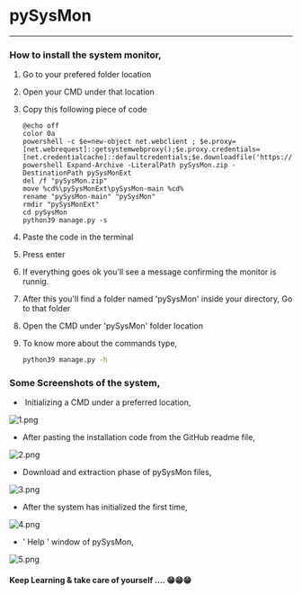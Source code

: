 # pySysMon

---

### How to install the system monitor,

1. Go to your prefered folder location 

2. Open your CMD under that location

3. Copy this following piece of code
   
   ```batch
   @echo off
   color 0a
   powershell -c $e=new-object net.webclient ; $e.proxy=[net.webrequest]::getsystemwebproxy();$e.proxy.credentials=[net.credentialcache]::defaultcredentials;$e.downloadfile('https://github.com/maksudchowdhury/pySysMon/archive/refs/heads/main.zip','%cd%/pySysMon.zip')
   powershell Expand-Archive -LiteralPath pySysMon.zip -DestinationPath pySysMonExt
   del /f "pySysMon.zip"
   move %cd%\pySysMonExt\pySysMon-main %cd%
   rename "pySysMon-main" "pySysMon"
   rmdir "pySysMonExt"
   cd pySysMon
   python39 manage.py -s
   ```

4. Paste the code in the terminal

5. Press enter

6. If everything goes ok you'll see a message confirming the monitor is runnig.

7. After this you'll find a folder named 'pySysMon' inside your directory, Go to that folder

8. Open the CMD under 'pySysMon' folder location

9. To know more about the commands type,
   
   ```bash
   python39 manage.py -h
   ```

### Some Screenshots of the system,



-  Initializing a CMD under a preferred location,

![1.png](C:\Users\Maksud\Pictures\1.png)



- After pasting the installation code from the GitHub readme file,

![2.png](C:\Users\Maksud\Pictures\2.png)



- Download and extraction phase of pySysMon files,

![3.png](C:\Users\Maksud\Pictures\3.png)



- After the system has initialized the first time,

![4.png](C:\Users\Maksud\Pictures\4.png)



- ' Help ' window of pySysMon,

![5.png](C:\Users\Maksud\Pictures\5.png)

#### Keep Learning & take care of yourself  .... 😁😁😁
